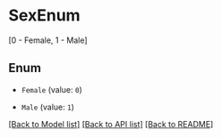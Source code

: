 # SexEnum

[0 - Female, 1 - Male]

## Enum

* `Female` (value: `0`)

* `Male` (value: `1`)

[[Back to Model list]](../README.md#documentation-for-models) [[Back to API list]](../README.md#documentation-for-api-endpoints) [[Back to README]](../README.md)
